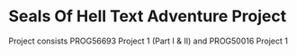 # Seals Of Hell Text Adventure Project

Project consists PROG56693 Project 1 (Part I & II) and PROG50016 Project 1